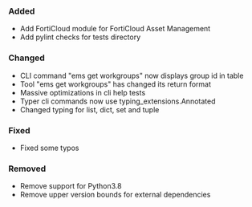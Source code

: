 ### Added

- Add FortiCloud module for FortiCloud Asset Management
- Add pylint checks for tests directory

### Changed

- CLI command "ems get workgroups" now displays group id in table
- Tool "ems get workgroups" has changed its return format
- Massive optimizations in cli help tests
- Typer cli commands now use typing_extensions.Annotated 
- Changed typing for list, dict, set and tuple

### Fixed

- Fixed some typos

### Removed

- Remove support for Python3.8
- Remove upper version bounds for external dependencies
